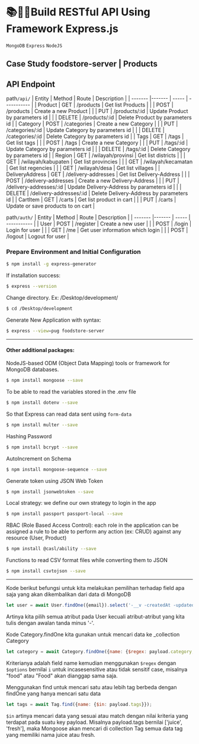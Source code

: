 # 📚👨‍💻Build RESTful API Using Framework Express.js
`MongoDB` `Express` `NodeJS`
## Case Study foodstore-server | Products

## API Endpoint
 path`/api/`
| Entity | Method | Route | Description |
| ------- |------- | ----- | ----------- |
| Product | GET    | /products | Get list Products | 
|         | POST   | /products | Create a new Product |
|         | PUT    | /products/:id | Update Product by parameters id |
|         | DELETE | /products/:id | Delete Product by parameters id |
| Category | POST   | /categories | Create a new Category |
|         | PUT    | /categories/:id | Update Category by parameters id |
|         | DELETE | /categories/:id | Delete Category by parameters id |
| Tags    | GET    | /tags | Get list tags | 
|         | POST   | /tags | Create a new Category |
|         | PUT    | /tags/:id | Update Category by parameters id |
|         | DELETE | /tags/:id | Delete Category by parameters id |
| Region | GET | /wilayah/provinsi | Get list districts | 
|       | GET | /wilayah/kabupaten | Get list provincies | 
|       | GET | /wilayah/kecamatan | Get list regencies | 
|       | GET | /wilayah/desa | Get list villages | 
| DeliveryAddress | GET    | /delivery-addresses | Get list Delivery-Address | 
|         | POST   | /delivery-addresses | Create a new Delivery-Address |
|         | PUT    | /delivery-addresses/:id | Update Delivery-Address by parameters id |
|         | DELETE | /delivery-addresses/:id | Delete Delivery-Address by parameters id |
| CartItem | GET    | /carts | Get list product in cart | 
|         | PUT    | /carts | Update or save products to on cart |

 path`/auth/`
| Entity | Method | Route | Description |
| ------- |------- | ----- | ----------- |
| User | POST    | /register | Create a new user | 
|      | POST    | /login | Login for user | 
|      | GET    | /me | Get user information which login | 
|      | POST    | /logout | Logout for user | 

### Prepare Environment and Initial Configuration
```bash
$ npm install -g express-generator
```
If installation success:
```bash
$ express --version
```

Change directory. Ex: /Desktop/development/
```bash
$ cd /Desktop/development 
```

Generate New Application with syntax:
```bash
$ express --view=pug foodstore-server
```
---

#### Other additional packages:

NodeJS-based ODM (Object Data Mapping) tools or framework for MongoDB databases.
```bash
$ npm install mongoose --save
```

To be able to read the variables stored in the .env file
```bash
$ npm install dotenv --save
```

So that Express can read data sent using `form-data`
```bash
$ npm install multer --save
```

Hashing Password
```bash
$ npm install bcrypt --save
```

AutoIncrement on Schema
```bash
$ npm install mongoose-sequence --save
```

Generate token using JSON Web Token
```bash
$ npm install jsonwebtoken --save
```

Local strategy: we define our own strategy to login in the app
```bash
$ npm install passport passport-local --save
```

RBAC (Role Based Access Control): each role in the application can be assigned a rule to be able to perform any action (ex: CRUD) against any resource (User, Product)
```bash
$ npm install @casl/ability --save
```

Functions to read CSV format files while converting them to JSON
```bash
$ npm install csvtojson --save
```

---


Kode berikut befungsi untuk kita melakukan pemilihan terhadap field apa saja yang akan dikembalikan dari data di MongoDB
```js
let user = await User.findOne({email}).select('-__v -createdAt -updatedAt -cart_items -token');
```
Artinya kita pilih semua atribut pada User kecuali atribut-atribut yang kita tulis dengan awalan tanda minus '-'. 


Kode Category.findOne kita gunakan untuk mencari data ke _collection Category
```js
let category = await Category.findOne({name: {$regex: payload.category, $options: 'i' }})
```
Kriterianya adalah field name kemudian menggunakan `$regex` dengan `$options` bernilai `i` untuk
incasesensitive atau tidak sensitif case, misalnya "food" atau "Food" akan dianggap sama saja.


Menggunakan find untuk mencari satu atau lebih tag berbeda dengan findOne yang hanya mencari satu data
```js
let tags = await Tag.find({name: {$in: payload.tags}});
```
`$in` artinya mencari data yang sesuai atau match dengan nilai kriteria yang terdapat pada suatu key payload. Misalnya payload.tags bernilai ['juice', 'fresh'], maka Mongoose akan mencari di collection Tag semua data tag yang memiliki nama juice atau fresh. 
